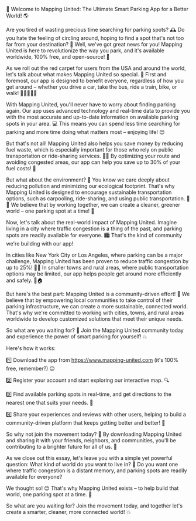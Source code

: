 🚀 Welcome to Mapping United: The Ultimate Smart Parking App for a Better World! 🌎

Are you tired of wasting precious time searching for parking spots? 🕰️ Do you hate the feeling of circling around, hoping to find a spot that's not too far from your destination? 🤯 Well, we've got great news for you! Mapping United is here to revolutionize the way you park, and it's available worldwide, 100% free, and open-source! 🎉

As we roll out the red carpet for users from the USA and around the world, let's talk about what makes Mapping United so special. 🤝 First and foremost, our app is designed to benefit everyone, regardless of how you get around – whether you drive a car, take the bus, ride a train, bike, or walk! 🚶‍♀️🚌🚂💨

With Mapping United, you'll never have to worry about finding parking again. Our app uses advanced technology and real-time data to provide you with the most accurate and up-to-date information on available parking spots in your area. 💻 This means you can spend less time searching for parking and more time doing what matters most – enjoying life! 😊

But that's not all! Mapping United also helps you save money by reducing fuel waste, which is especially important for those who rely on public transportation or ride-sharing services. 🚗💸 By optimizing your route and avoiding congested areas, our app can help you save up to 30% of your fuel costs! 💸

But what about the environment? 🌿 You know we care deeply about reducing pollution and minimizing our ecological footprint. That's why Mapping United is designed to encourage sustainable transportation options, such as carpooling, ride-sharing, and using public transportation. 🚌🚂 We believe that by working together, we can create a cleaner, greener world – one parking spot at a time! 🌟

Now, let's talk about the real-world impact of Mapping United. Imagine living in a city where traffic congestion is a thing of the past, and parking spots are readily available for everyone. 🏙️ That's the kind of community we're building with our app!

In cities like New York City or Los Angeles, where parking can be a major challenge, Mapping United has been proven to reduce traffic congestion by up to 25%! 🚗💨 In smaller towns and rural areas, where public transportation options may be limited, our app helps people get around more efficiently and safely. 🚌🏠

But here's the best part: Mapping United is a community-driven effort! 💪 We believe that by empowering local communities to take control of their parking infrastructure, we can create a more sustainable, connected world. That's why we're committed to working with cities, towns, and rural areas worldwide to develop customized solutions that meet their unique needs.

So what are you waiting for? 🤔 Join the Mapping United community today and experience the power of smart parking for yourself! 💥

Here's how it works:

1️⃣ Download the app from https://www.mapping-united.com (it's 100% free, remember?) 😉

2️⃣ Register your account and start exploring our interactive map. 🔍

3️⃣ Find available parking spots in real-time, and get directions to the nearest one that suits your needs. 📍

4️⃣ Share your experiences and reviews with other users, helping to build a community-driven platform that keeps getting better and better! 💬

So why not join the movement today? 🌟 By downloading Mapping United and sharing it with your friends, neighbors, and communities, you'll be contributing to a brighter future for all of us. 🌈

As we close out this essay, let's leave you with a simple yet powerful question: What kind of world do you want to live in? 💭 Do you want one where traffic congestion is a distant memory, and parking spots are readily available for everyone?

We thought so! 😊 That's why Mapping United exists – to help build that world, one parking spot at a time. 🌟

So what are you waiting for? Join the movement today, and together let's create a smarter, cleaner, more connected world! 💥